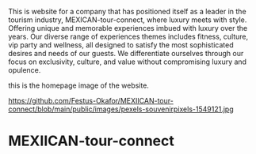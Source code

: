 




This is website for a company that has positioned  itself as a leader in the tourism industry, MEXICAN-tour-connect, where luxury meets with style. Offering unique and memorable experiences imbued with luxury over the years. Our diverse range of experiences themes includes fitness, culture, vip party and wellness, all designed to satisfy the most sophisticated desires and needs of our guests. We differentiate ourselves through our focus on exclusivity, culture, and value without compromising luxury and opulence.

this is the homepage image of the website.



https://github.com/Festus-Okafor/MEXIICAN-tour-connect/blob/main/public/images/pexels-souvenirpixels-1549121.jpg

# MEXIICAN-tour-connect
